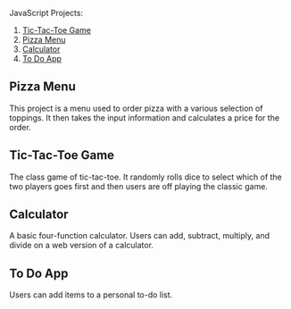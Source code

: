 JavaScript Projects:

1. [Tic-Tac-Toe Game](https://github.com/oeabel/JavaScript_projects/tree/main/TicTacToe)
2. [Pizza Menu](https://github.com/oeabel/JavaScript_projects/tree/main/Pizza_Project)
3. [Calculator](https://github.com/oeabel/JavaScript_projects/tree/main/Calculator)
4. [To Do App](https://github.com/oeabel/JavaScript_projects/tree/main/todo_app)

## Pizza Menu
This project is a menu used to order pizza with a various selection of toppings. It then takes the input information and calculates a price for the order.

## Tic-Tac-Toe Game
The class game of tic-tac-toe. It randomly rolls dice to select which of the two players goes first and then users are off playing the classic game. 

## Calculator
A basic four-function calculator. Users can add, subtract, multiply, and divide on a web version of a calculator.

## To Do App
Users can add items to a personal to-do list.